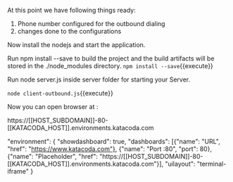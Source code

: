 At this point we have following things ready:

1. Phone number configured for the outbound dialing 
2. changes done to the configurations

Now install the nodejs and start the application.

Run npm install --save to build the project and the build artifacts will be stored in the ./node_modules directory.
`npm install --save`{{execute}}

Run node server.js inside server folder for starting your Server.


`node client-outbound.js`{{execute}}

Now you can open browser at :

https://[[HOST_SUBDOMAIN]]-80-[[KATACODA_HOST]].environments.katacoda.com

"environment": {
    "showdashboard": true,
    "dashboards": [{"name": "URL", "href": "https://www.katacoda.com"},
        {"name": "Port :80", "port": 80},
        {"name": "Placeholder", "href": "https://[[HOST_SUBDOMAIN]]-80-[[KATACODA_HOST]].environments.katacoda.com"}],
    "uilayout": "terminal-iframe"
}
